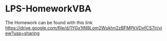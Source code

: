 # LPS-HomeworkVBA
The Homework can be found with this link
https://drive.google.com/file/d/1YGx1tN9Lom2Wukhn2zBFMPkVDxfCS7ir/view?usp=sharing











